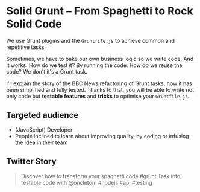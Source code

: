 # Solid Grunt – From Spaghetti to Rock Solid Code

We use Grunt plugins and the `Gruntfile.js` to achieve common and repetitive tasks.

Sometimes, we have to bake our own business logic so we write code. And it works.
How do we test it? By running the code. How do we reuse the code? We don't it's a Grunt task.

I'll explain the story of the BBC News refactoring of Grunt tasks, how it has been simplified and fully tested.
Thanks to that, you will be able to write not only code but **testable features** and **tricks** to optimise your `Gruntfile.js`.

## Targeted audience

* (JavaScript) Developer
* People inclined to learn about improving quality, by coding or infusing the idea in their team

## Twitter Story

> Discover how to transform your spaghetti code #grunt Task into testable code with @oncletom #nodejs #api #testing